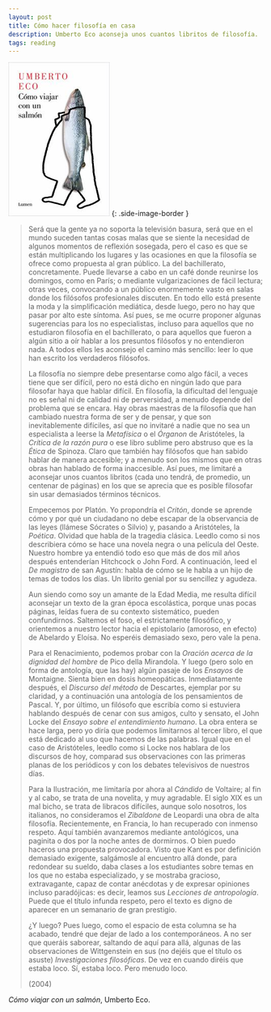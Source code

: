 ```yaml
---
layout: post
title: Cómo hacer filosofía en casa
description: Umberto Eco aconseja unos cuantos libritos de filosofía.
tags: reading
---
```


![Cómo viajar con un salmón][1]
{: .side-image-border }


> Será que la gente ya no soporta la televisión basura, será que en el mundo
> suceden tantas cosas malas que se siente la necesidad de algunos momentos de
> reflexión sosegada, pero el caso es que se están multiplicando los lugares y
> las ocasiones en que la filosofía se ofrece como propuesta al gran público. La
> del bachillerato, concretamente. Puede llevarse a cabo en un café donde
> reunirse los domingos, como en París; o mediante vulgarizaciones de fácil
> lectura; otras veces, convocando a un público enormemente vasto en salas donde
> los filósofos profesionales discuten. En todo ello está presente la moda y la
> simplificación mediática, desde luego, pero no hay que pasar por alto este
> síntoma. Así pues, se me ocurre proponer algunas sugerencias para los no
> especialistas, incluso para aquellos que no estudiaron filosofía en el
> bachillerato, o para aquellos que fueron a algún sitio a oír hablar a los
> presuntos filósofos y no entendieron nada. A todos ellos les aconsejo el camino
> más sencillo: leer lo que han escrito los verdaderos filósofos.
>
> La filosofía no siempre debe presentarse como algo fácil, a veces tiene que
> ser difícil, pero no está dicho en ningún lado que para filosofar haya que
> hablar difícil. En filosofía, la dificultad del lenguaje no es señal ni de
> calidad ni de perversidad, a menudo depende del problema que se encara. Hay
> obras maestras de la filosofía que han cambiado nuestra forma de ser y de
> pensar, y que son inevitablemente difíciles, así que no invitaré a nadie que
> no sea un especialista a leerse la *Metafísica* o el *Órganon* de
> Aristóteles, la *Crítica de la razón pura* o ese libro sublime pero abstruso
> que es la *Ética* de Spinoza.  Claro que también hay filósofos que han sabido
> hablar de manera accesible; y a menudo son los mismos que en otras obras han
> hablado de forma inaccesible. Así pues, me limitaré a aconsejar unos cuantos
> libritos (cada uno tendrá, de promedio, un centenar de páginas) en los que se
> aprecia que es posible filosofar sin usar demasiados términos técnicos.
>
> Empecemos por Platón. Yo propondría el *Critón*, donde se aprende cómo y por
> qué un ciudadano no debe escapar de la observancia de las leyes (llámese
> Sócrates o Silvio) y, pasando a Aristóteles, la *Poética*. Olvidad que habla
> de la tragedia clásica. Leedlo como si nos describiera cómo se hace una
> novela negra o una película del Oeste. Nuestro hombre ya entendió todo eso
> que más de dos mil años después entenderían Hitchcock o John Ford. A
> continuación, leed el *De magistro* de san Agustín: habla de cómo se le habla
> a un hijo de temas de todos los días. Un librito genial por su sencillez y
> agudeza.
>
> Aun siendo como soy un amante de la Edad Media, me resulta difícil aconsejar
> un texto de la gran época escolástica, porque unas pocas páginas, leídas
> fuera de su contexto sistemático, pueden confundirnos. Saltemos el foso, el
> estrictamente filosófico, y orientemos a nuestro lector hacia el epistolario
> (amoroso, en efecto) de Abelardo y Eloísa. No esperéis demasiado sexo, pero
> vale la pena.
>
> Para el Renacimiento, podemos probar con la *Oración acerca de la dignidad
> del hombre* de Pico della Mirandola. Y luego (pero solo en forma de
> antología, que las hay) algún pasaje de los *Ensayos* de Montaigne. Sienta
> bien en dosis homeopáticas. Inmediatamente después, el *Discurso del método*
> de Descartes, ejemplar por su claridad, y a continuación una antología de los
> pensamientos de Pascal. Y, por último, un filósofo que escribía como si
> estuviera hablando después de cenar con sus amigos, culto y sensato, el John
> Locke del *Ensayo sobre el entendimiento humano*. La obra entera se hace
> larga, pero yo diría que podemos limitarnos al tercer libro, el que está
> dedicado al uso que hacemos de las palabras. Igual que en el caso de
> Aristóteles, leedlo como si Locke nos hablara de los discursos de hoy,
> comparad sus observaciones con las primeras planas de los periódicos y con
> los debates televisivos de nuestros días.
>
> Para la Ilustración, me limitaría por ahora al *Cándido* de Voltaire; al fin
> y al cabo, se trata de una novelita, y muy agradable. El siglo XIX es un mal
> bicho, se trata de libracos difíciles, aunque solo nosotros, los italianos,
> no consideramos el *Zibaldone* de Leopardi una obra de alta filosofía.
> Recientemente, en Francia, lo han recuperado con inmenso respeto. Aquí
> también avanzaremos mediante antológicos, una paginita o dos por la noche
> antes de dormirnos. O bien puedo haceros una propuesta provocadora.  Visto
> que Kant es por definición demasiado exigente, salgámosle al encuentro allá
> donde, para redondear su sueldo, daba clases a los estudiantes sobre temas en
> los que no estaba especializado, y se mostraba gracioso, extravagante, capaz
> de contar anécdotas y de expresar opiniones incluso paradójicas: es decir,
> leamos sus *Lecciones de antropología*. Puede que el título infunda respeto,
> pero el texto es digno de aparecer en un semanario de gran prestigio.
>
> ¿Y luego? Pues luego, como el espacio de esta columna se ha acabado, tendré
> que dejar de lado a los contemporáneos. A no ser que queráis saborear,
> saltando de aquí para allá, algunas de las observaciones de Wittgenstein en
> sus (no dejéis que el título os asuste) *Investigaciones filosóficas*. De vez
> en cuando diréis que estaba loco. Sí, estaba loco. Pero menudo loco.
>
> (2004)

*Cómo viajar con un salmón*, Umberto Eco.


[1]: /assets/images/notes/como-viajar-con-un-salmon.jpg
